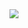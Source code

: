 <div style="display:flex;align-items:center;">
  <a href="https://github.com/python019?tab=repositories">
    <img src="https://github-readme-stats.vercel.app/api/top-langs?username=python019&show_icons=true&theme=material-palenight&hide_border=true&layout=compact" />
  </a>
</div>
